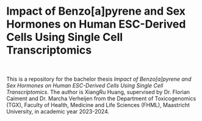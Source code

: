 # Impact of Benzo[a]pyrene and Sex Hormones on Human ESC-Derived Cells Using Single Cell Transcriptomics


<br> 

This is a repository for the bachelor thesis *Impact of Benzo[a]pyrene and Sex Hormones on Human ESC-Derived Cells Using Single Cell Transcriptomics*. The author is XiangRu Huang, supervised by Dr. Florian Caiment and Dr. Marcha Verheijen from the Department of Toxicogenomics (TGX), Faculty of Health, Medicine and Life Sciences (FHML), Maastricht University, in academic year 2023-2024.


<br> 


